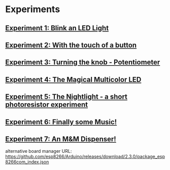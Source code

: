 # Experiments
## [Experiment 1: Blink an LED Light](experiment1)
## [Experiment 2: With the touch of a button](experiment2)
## [Experiment 3: Turning the knob - Potentiometer](experiment3)
## [Experiment 4: The Magical Multicolor LED](experiment4)
## [Experiment 5: The Nightlight - a short photoresistor experiment](experiment5)
## [Experiment 6: Finally some Music!](experiment6)
## [Experiment 7: An M&M Dispenser!](experiment7)

alternative board manager URL: https://github.com/esp8266/Arduino/releases/download/2.3.0/package_esp8266com_index.json

